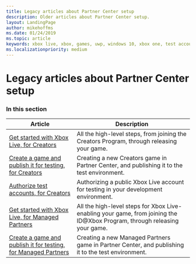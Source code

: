 ```yaml
---
title: Legacy articles about Partner Center setup
description: Older articles about Partner Center setup.
layout: LandingPage
author: mikehoffms
ms.date: 01/24/2019
ms.topic: article
keywords: xbox live, xbox, games, uwp, windows 10, xbox one, test account
ms.localizationpriority: medium
---
```


# Legacy articles about Partner Center setup


### In this section

| Article | Description |
|---------|-------------|
| [Get started with Xbox Live, for Creators](get-started-with-creators/get-started-with-xbox-live-creators.md) | All the high-level steps, from joining the Creators Program, through releasing your game. |
| [Create a game and publish it for testing, for Creators](get-started-with-creators/create-and-test-a-new-creators-title.md) | Creating a new Creators game in Partner Center, and publishing it to the test environment. |
| [Authorize test accounts, for Creators](get-started-with-creators/authorize-xbox-live-accounts.md) | Authorizing a public Xbox Live account for testing in your development environment. |
| [Get started with Xbox Live, for Managed Partners](get-started-with-partner/get-started-with-xbox-live-partner.md) | All the high-level steps for Xbox Live-enabling your game, from joining the ID@Xbox Program, through releasing your game. |
| [Create a game and publish it for testing, for Managed Partners](get-started-with-partner/create-a-new-title.md) | Creating a new Managed Partners game in Partner Center, and publishing it to the test environment. |

